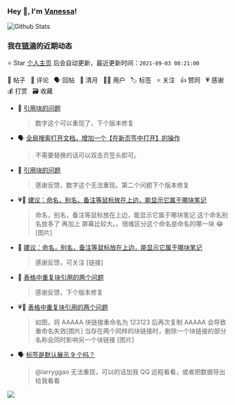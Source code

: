 ### Hey 👋, I'm [Vanessa](http://vanessa.b3log.org/)!

![Github Stats](https://github-readme-stats.vercel.app/api?username=Vanessa219&show_icons=true)

<!--events start -->

### 我在[链滴](https://ld246.com)的近期动态

⭐️ Star [个人主页](https://github.com/Vanessa219/Vanessa219) 后会自动更新，最近更新时间：`2021-09-03 08:21:00`

📝 帖子 &nbsp; 💬 评论 &nbsp; 🗣 回帖 &nbsp; 🌙 清月 &nbsp; 👨‍💻 用户 &nbsp; 🏷️ 标签 &nbsp; ⭐️ 关注 &nbsp; 👍 赞同 &nbsp; 💗 感谢 &nbsp; 💰 打赏 &nbsp; 🗃 收藏

* 💬 [引用块的问题](https://ld246.com/article/1630567348512/comment/1630594484630#comments)

  > 数字这个可以重现了，下个版本修复
* 🗣 [全局搜索打开文档，增加一个【在新页签中打开】的操作](https://ld246.com/article/1630548232293/comment/1630563360205#comments)

  > 不需要替换的话可以双击页签头即可。
* 💬 [引用块的问题](https://ld246.com/article/1630567348512/comment/1630590385783#comments)

  > 感谢反馈，数字这个无法重现。第二个问题下个版本修复
* 💗📝 [建议：命名，别名，备注等鼠标放在上边，能显示它属于哪块笔记](https://ld246.com/article/1630564889355)

  > 命名，别名，备注等鼠标放在上边，能显示它属于哪块笔记 这个命名别名放多了 再加上 屏幕比较大。。很难区分这个命名是命名的哪一块 😂 [图片]
* 💬 [建议：命名，别名，备注等鼠标放在上边，能显示它属于哪块笔记](https://ld246.com/article/1630564889355/comment/1630589957370#comments)

  > 感谢反馈，可关注 [链接]
* 💬 [表格中重复块引用的两个问题](https://ld246.com/article/1630563697552/comment/1630579173886#comments)

  > 感谢反馈，下个版本修复
* 💗📝 [表格中重复块引用的两个问题](https://ld246.com/article/1630563697552)

  > 如图，将 AAAAA 块链接重命名为 123123 后再次复制 AAAAA 会导致重命名失效[图片] 当存在两个同样的块链接时，删除一个块链接的部分名称会同时影响另一个块链接 [图片]
* 🗣 [标签是默认展示 9 个吗？](https://ld246.com/article/1630251971941/comment/1630338342805#comments)

  > @larryggao 无法重现，可以的话加我 QQ 远程看看，或者把数据导出给我看看


<!--events end -->

<a title="Hits" target="_blank" href="https://github.com/Vanessa219/Vanessa219"><img src="https://hits.b3log.org/Vanessa219/Vanessa219.svg"></a>
